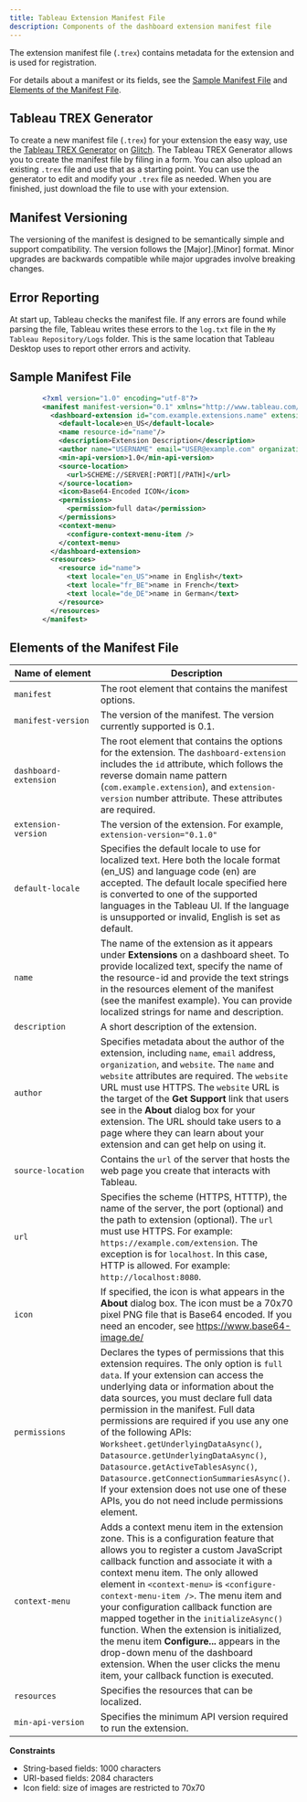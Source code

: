 ```yaml
---
title: Tableau Extension Manifest File
description: Components of the dashboard extension manifest file
---
```


The extension manifest file (`.trex`) contains metadata for the extension and is used for registration.

For details about a manifest or its fields, see the [Sample Manifest File](#sample-manifest-file) and [Elements of the Manifest File](#elements-of-the-manifest-file).  

## Tableau TREX Generator

To create a new manifest file (`.trex`) for your extension the easy way, use the [Tableau TREX Generator](https://trex-generator.glitch.me/) on [Glitch](https://glitch.com). The Tableau TREX Generator allows you to create the manifest file by filing in a form. You can also upload an existing `.trex` file and use that as a starting point. You can use the generator to edit and modify your `.trex` file as needed. When you are finished, just download the file to use with your extension.

## Manifest Versioning

The versioning of the manifest is designed to be semantically simple and support compatibility. The version follows the [Major].[Minor] format. Minor upgrades are backwards compatible while major upgrades involve breaking changes.

## Error Reporting

At start up, Tableau checks the manifest file. If any errors are found while parsing the file, Tableau writes these errors to the `log.txt` file in the `My Tableau Repository/Logs` folder. This is the same location that Tableau Desktop uses to report other errors and activity.

## Sample Manifest File

```xml
        <?xml version="1.0" encoding="utf-8"?> 
        <manifest manifest-version="0.1" xmlns="http://www.tableau.com/xml/extension_manifest">
          <dashboard-extension id="com.example.extensions.name" extension-version="0.1.0">
            <default-locale>en_US</default-locale>
            <name resource-id="name"/>
            <description>Extension Description</description>
            <author name="USERNAME" email="USER@example.com" organization="My Company" website="https://www.example.com"/>
            <min-api-version>1.0</min-api-version>
            <source-location>
              <url>SCHEME://SERVER[:PORT][/PATH]</url> 
            </source-location>
            <icon>Base64-Encoded ICON</icon>
            <permissions>
              <permission>full data</permission>
            </permissions>
            <context-menu>
              <configure-context-menu-item />
            </context-menu>
          </dashboard-extension>
          <resources>
            <resource id="name">
              <text locale="en_US">name in English</text>
              <text locale="fr_BE">name in French</text>
              <text locale="de_DE">name in German</text>
            </resource>
          </resources>
        </manifest>
```

## Elements of the Manifest File

<table>
<colgroup>
<col width="30%" />
<col width="70%" />
</colgroup>
<thead>
<tr class="header">
<th>Name of element</th>
<th>Description</th>
</tr>
</thead>
<tbody>
<tr class="odd">
<td><code>manifest</code></td>
<td>The root element that contains the manifest options.</td>
</tr>
<tr class="even">
<td><code>manifest-version</code></td>
<td>The version of the manifest. The version currently supported is 0.1. </td>
</tr>
<tr class="odd">
<td><code>dashboard-extension</code></td>
<td>The root element that contains the options for the extension. The <code>dashboard-extension</code> includes the <code>id</code> attribute, which follows the reverse domain name pattern (<code>com.example.extension</code>), and <code>extension-version</code> number attribute. These attributes are required.</td>
</tr>
<tr class="even">
<td><code>extension-version</code></td>
<td>The version of the extension. For example, <code>extension-version="0.1.0"</code></td>
</tr>
<tr class="odd">
<td><code>default-locale</code></td>
<td>Specifies the default locale to use for localized text. Here both the locale format (en_US) and language code (en) are accepted. The default locale specified here is converted to one of the supported languages in the Tableau UI. If the language is unsupported or invalid, English is set as default. </td>
</tr>
<tr class="even">
<td><code>name</code></td>
<td>The name of the extension as it appears under <strong>Extensions</strong> on a dashboard sheet. To provide localized text, specify the name of the resource-id and provide the text strings in the resources element of the manifest (see the manifest example). You can provide localized strings for name and description.</td>
</tr>
<tr class="odd">
<td><code>description</code></td>
<td>A short description of the extension.</td>
</tr>
<tr class="even">
<td><code>author</code></td>
<td>Specifies metadata about the author of the extension, including <code>name</code>, <code>email</code> address, <code>organization</code>, and <code>website</code>. The <code>name</code> and <code>website</code> attributes are required. The <code>website</code> URL must use HTTPS. The <code>website</code> URL is the target of the <b>Get Support</b> link that users see in the <b>About</b> dialog box for your extension. The URL should take users to a page where they can learn about your extension and can get help on using it. </td>
</tr>
<tr class="odd">
<td><code>source-location</code></td>
<td>Contains the <code>url</code> of the server that hosts the web page you create that interacts with Tableau.</td>
</tr>
<tr class="even">
<td><code>url</code></td>
<td>Specifies the scheme (HTTPS, HTTTP), the name of the server, the port (optional) and the path to extension (optional). The <code>url</code> must use HTTPS. For example: <code>https://example.com/extension</code>. 
The exception is for <code>localhost</code>. In this case, HTTP is allowed. For example: <code>http://localhost:8080</code>.</td>
</tr>
<tr class="even">
<td><code>icon</code></td>
<td>If specified, the icon is what appears in the <strong>About</strong> dialog box. The icon must be a 70x70 pixel PNG file that is Base64 encoded. If you need an encoder, see <a href="https://www.base64-image.de/" class="uri">https://www.base64-image.de/</a></td>
</tr>
<tr class="odd">
<td><code>permissions</code></td>
<td>Declares the types of permissions that this extension requires. The only option is <code>full data</code>. If your extension can access the underlying data or information about the data sources, you must declare full data permission in the manifest. Full data permissions are required if you use any one of the following APIs: <code>Worksheet.getUnderlyingDataAsync()</code>, <code>Datasource.getUnderlyingDataAsync()</code>, <code>Datasource.getActiveTablesAsync()</code>, <code>Datasource.getConnectionSummariesAsync()</code>. If your extension does not use one of these APIs, you do not need include permissions element.</td>
</tr>
<tr class="even">
<td><code>context-menu</code></td>
<td>Adds a context menu item in the extension zone.  This is a configuration feature that allows you to register a custom JavaScript callback function and associate it with a context menu item. The only allowed element in <code>&lt;context-menu&gt;</code> is <code>&lt;configure-context-menu-item /&gt;</code>. The menu item and your configuration callback function are mapped together in the <code>initializeAsync()</code> function. When the extension is initialized, the menu item <b>Configure...</b> appears in the drop-down menu of the dashboard extension. When the user clicks the menu item, your callback function is executed.</td>
</tr>
<tr class="odd">
<td><code>resources</code></td>
<td>Specifies the resources that can be localized.</td>
</tr>
<tr class="even">
<td><code>min-api-version</code></td>
<td>Specifies the minimum API version required to run the extension. </td>
</tr>
</tbody>
</table>

**Constraints** 

- String-based fields: 1000 characters 
- URI-based fields: 2084 characters
- Icon field: size of images are restricted to 70x70
